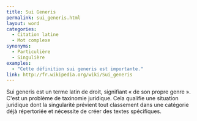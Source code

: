 ```yaml
---
title: Sui Generis
permalink: sui_generis.html
layout: word
categories:
  - Citation latine
  - Mot complexe
synonyms:
  - Particulière
  - Singulière
examples:
  - "Cette définition sui generis est importante."
link: http://fr.wikipedia.org/wiki/Sui_generis
---
```


Sui generis est un terme latin de droit, signifiant « de son propre genre ». C'est un problème de taxinomie juridique. Cela qualifie une situation juridique dont la singularité prévient tout classement dans une catégorie déjà répertoriée et nécessite de créer des textes spécifiques.

